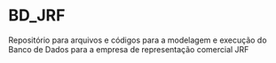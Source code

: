 # BD_JRF
Repositório para arquivos e códigos para a modelagem e execução do Banco de Dados para a empresa de representação comercial JRF
